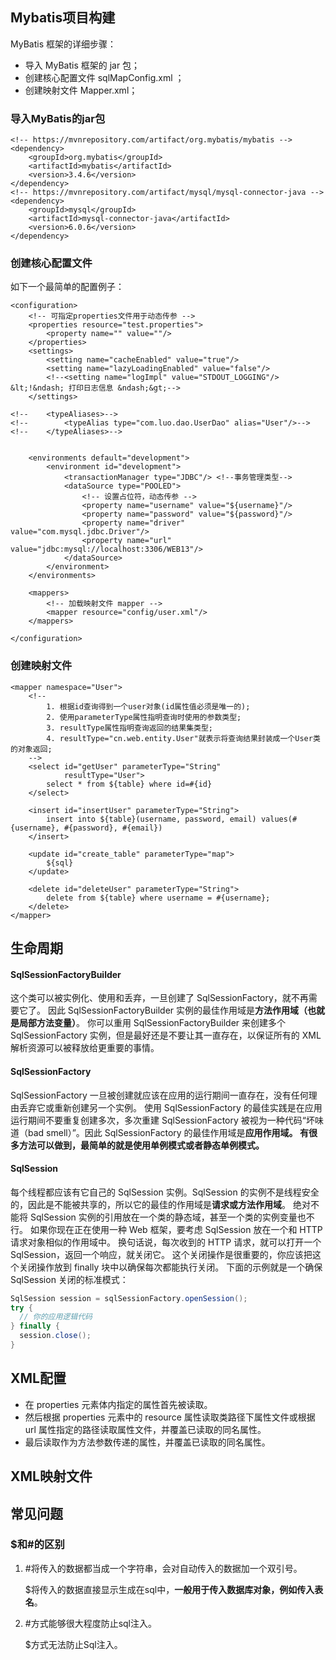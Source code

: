 ## Mybatis项目构建

 MyBatis 框架的详细步骤：

- 导入 MyBatis 框架的 jar 包；
- 创建核心配置文件 sqlMapConfig.xml ；
- 创建映射文件 Mapper.xml；

### 导入MyBatis的jar包

```
<!-- https://mvnrepository.com/artifact/org.mybatis/mybatis -->
<dependency>
    <groupId>org.mybatis</groupId>
    <artifactId>mybatis</artifactId>
    <version>3.4.6</version>
</dependency>
<!-- https://mvnrepository.com/artifact/mysql/mysql-connector-java -->
<dependency>
    <groupId>mysql</groupId>
    <artifactId>mysql-connector-java</artifactId>
    <version>6.0.6</version>
</dependency>
```

### 创建核心配置文件

如下一个最简单的配置例子：

```
<configuration>
	<!-- 可指定properties文件用于动态传参 -->
    <properties resource="test.properties">
    	<property name="" value=""/>
    </properties>
    <settings>
        <setting name="cacheEnabled" value="true"/>
        <setting name="lazyLoadingEnabled" value="false"/>
        <!--<setting name="logImpl" value="STDOUT_LOGGING"/> &lt;!&ndash; 打印日志信息 &ndash;&gt;-->
    </settings>

<!--    <typeAliases>-->
<!--        <typeAlias type="com.luo.dao.UserDao" alias="User"/>-->
<!--    </typeAliases>-->


    <environments default="development">
        <environment id="development">
            <transactionManager type="JDBC"/> <!--事务管理类型-->
            <dataSource type="POOLED">
            	<!-- 设置占位符，动态传参 -->
                <property name="username" value="${username}"/>
                <property name="password" value="${password}"/>
                <property name="driver" value="com.mysql.jdbc.Driver"/>
                <property name="url" value="jdbc:mysql://localhost:3306/WEB13"/>
            </dataSource>
        </environment>
    </environments>

    <mappers>
    	<!-- 加载映射文件 mapper -->
        <mapper resource="config/user.xml"/>
    </mappers>

</configuration>
```

### 创建映射文件

```
<mapper namespace="User">
    <!-- 
    	1. 根据id查询得到一个user对象(id属性值必须是唯一的);
    	2. 使用parameterType属性指明查询时使用的参数类型;
    	3. resultType属性指明查询返回的结果集类型;
    	4. resultType="cn.web.entity.User"就表示将查询结果封装成一个User类的对象返回;
    -->
    <select id="getUser" parameterType="String"
            resultType="User">
        select * from ${table} where id=#{id}
    </select>

    <insert id="insertUser" parameterType="String">
        insert into ${table}(username, password, email) values(#{username}, #{password}, #{email})
    </insert>

    <update id="create_table" parameterType="map">
        ${sql}
    </update>

    <delete id="deleteUser" parameterType="String">
        delete from ${table} where username = #{username};
    </delete>
</mapper>
```



## 生命周期

#### SqlSessionFactoryBuilder

这个类可以被实例化、使用和丢弃，一旦创建了 SqlSessionFactory，就不再需要它了。 因此 SqlSessionFactoryBuilder 实例的最佳作用域是**方法作用域（也就是局部方法变量）**。 你可以重用 SqlSessionFactoryBuilder 来创建多个 SqlSessionFactory 实例，但是最好还是不要让其一直存在，以保证所有的 XML 解析资源可以被释放给更重要的事情。

#### SqlSessionFactory

SqlSessionFactory 一旦被创建就应该在应用的运行期间一直存在，没有任何理由丢弃它或重新创建另一个实例。 使用 SqlSessionFactory 的最佳实践是在应用运行期间不要重复创建多次，多次重建 SqlSessionFactory 被视为一种代码“坏味道（bad smell）”。因此 SqlSessionFactory 的最佳作用域是**应用作用域。 有很多方法可以做到，最简单的就是使用单例模式或者静态单例模式。**

#### SqlSession

每个线程都应该有它自己的 SqlSession 实例。SqlSession 的实例不是线程安全的，因此是不能被共享的，所以它的最佳的作用域是**请求或方法作用域**。 绝对不能将 SqlSession 实例的引用放在一个类的静态域，甚至一个类的实例变量也不行。 如果你现在正在使用一种 Web 框架，要考虑 SqlSession 放在一个和 HTTP 请求对象相似的作用域中。 换句话说，每次收到的 HTTP 请求，就可以打开一个 SqlSession，返回一个响应，就关闭它。 这个关闭操作是很重要的，你应该把这个关闭操作放到 finally 块中以确保每次都能执行关闭。 下面的示例就是一个确保 SqlSession 关闭的标准模式：

```java
SqlSession session = sqlSessionFactory.openSession();
try {
  // 你的应用逻辑代码
} finally {
  session.close();
}
```



## XML配置

- 在 properties 元素体内指定的属性首先被读取。
- 然后根据 properties 元素中的 resource 属性读取类路径下属性文件或根据 url 属性指定的路径读取属性文件，并覆盖已读取的同名属性。
- 最后读取作为方法参数传递的属性，并覆盖已读取的同名属性。

## XML映射文件





## 常见问题

### $和#的区别

1. \#将传入的数据都当成一个字符串，会对自动传入的数据加一个双引号。

    $将传入的数据直接显示生成在sql中，**一般用于传入数据库对象，例如传入表名**。

2. \#方式能够很大程度防止sql注入。

    $方式无法防止Sql注入。
